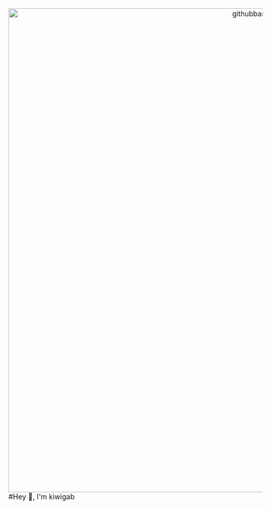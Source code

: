 
<center><img width="960" alt="githubbanner" src="https://user-images.githubusercontent.com/77127009/184540189-c40f74f7-656d-4fc9-a9ea-1edbc035d42a.png"></center>
#Hey 👋, I'm kiwigab
